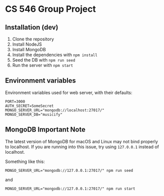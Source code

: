 # CS 546 Group Project

## Installation (dev)

1. Clone the repository
2. Install NodeJS
3. Install MongoDB
4. Install the dependencies with `npm install`
5. Seed the DB with `npm run seed`
6. Run the server with `npm start`


## Environment variables

Environment variables used for web server, with their defaults:

```
PORT=3000
AUTH_SECRET=SomeSecret
MONGO_SERVER_URL="mongodb://localhost:27017/"
MONGO_SERVER_DB="musicify"
```

## MongoDB Important Note

The latest version of MongoDB for macOS and Linux may not bind properly to localhost. 
If you are running into this issue, try using `127.0.0.1` instead of localhost. 

Something like this:
```
MONGO_SERVER_URL="mongodb://127.0.0.1:27017/" npm run seed
```
and
```
MONGO_SERVER_URL="mongodb://127.0.0.1:27017/" npm run start
```